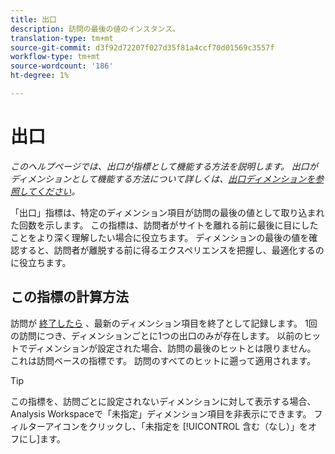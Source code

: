 ```yaml
---
title: 出口
description: 訪問の最後の値のインスタンス。
translation-type: tm+mt
source-git-commit: d3f92d72207f027d35f81a4ccf70d01569c3557f
workflow-type: tm+mt
source-wordcount: '186'
ht-degree: 1%

---
```



# 出口

*このヘルプページでは、出口が指標として機能する方法を説明します。 出口がディメンションとして機能する方法について詳しくは、[出口ディメンションを参照してください](../dimensions/exit-dimensions.md)。*

「出口」指標は、特定のディメンション項目が訪問の最後の値として取り込まれた回数を示します。 この指標は、訪問者がサイトを離れる前に最後に目にしたことをより深く理解したい場合に役立ちます。 ディメンションの最後の値を確認すると、訪問者が離脱する前に得るエクスペリエンスを把握し、最適化するのに役立ちます。

## この指標の計算方法

訪問が [終了したら](visits.md) 、最新のディメンション項目を終了として記録します。 1回の訪問につき、ディメンションごとに1つの出口のみが存在します。 以前のヒットでディメンションが設定された場合、訪問の最後のヒットとは限りません。 これは訪問ベースの指標です。 訪問のすべてのヒットに遡って適用されます。

>[!TIP]
>
>この指標を、訪問ごとに設定されないディメンションに対して表示する場合、Analysis Workspaceで「未指定」ディメンション項目を非表示にできます。 フィルターアイコンをクリックし、「未指定を [!UICONTROL 含む（なし）」をオフにし]ます。
